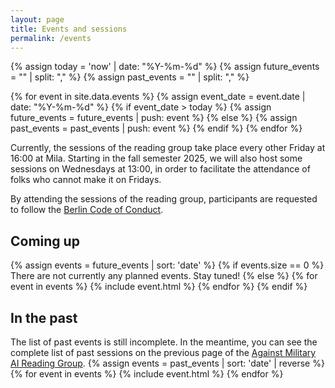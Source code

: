 ```yaml
---
layout: page
title: Events and sessions
permalink: /events
---
```

{% assign today = 'now' | date: "%Y-%m-%d" %}
{% assign future_events = "" | split: "," %}
{% assign past_events = "" | split: "," %}

{% for event in site.data.events %}
  {% assign event_date = event.date | date: "%Y-%m-%d" %}
  {% if event_date > today %}
      {% assign future_events = future_events | push: event %}
  {% else %}
      {% assign past_events = past_events | push: event %}
  {% endif %}
{% endfor %}

Currently, the sessions of the reading group take place every other Friday at 16:00 at Mila. Starting in the fall semester 2025, we will also host some sessions on Wednesdays at 13:00, in order to facilitate the attendance of folks who cannot make it on Fridays.

By attending the sessions of the reading group, participants are requested to follow the [Berlin Code of Conduct](https://berlincodeofconduct.org/en).

## Coming up
{% assign events = future_events | sort: 'date' %}
{% if events.size == 0 %}
There are not currently any planned events. Stay tuned!
{% else %}
  {% for event in events %}
  {% include event.html %}
  {% endfor %}
{% endif %}

## In the past
The list of past events is still incomplete. In the meantime, you can see the complete list of past sessions on the previous page of the [Against Military AI Reading Group](https://sun-curtain-9a1.notion.site/Against-Military-AI-RG-e25479293a6041c7aabe399842bdf324).
{% assign events = past_events | sort: 'date' | reverse %}
{% for event in events %}
  {% include event.html %}
{% endfor %}

